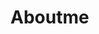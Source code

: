 # Aboutme
<html>
  <head>
    <title>
      linking
    </title>
  </head>
  <body>
    <a href="about.html">
  </body>
</html>
